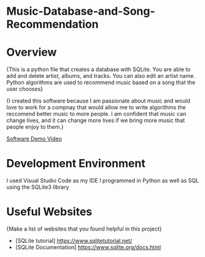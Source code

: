 # Music-Database-and-Song-Recommendation

# Overview

{This is a python file that creates a database with SQLite. You are able to add and delete artist, albums, and tracks. You can also edit an artist name. Python algorithms are used to recommend music based on a song that the user chooses}

{I created this software because I am passionate about music and would love to work for a compnay that would allow me to write algorithms the reccomend better music to more people. I am confident that music can change lives, and it can change more lives if we bring more music that people enjoy to them.}


[Software Demo Video](https://vimeo.com/620395682/2e43cfd5fb)

# Development Environment
I used Visual Studio Code as my IDE
I programmed in Python as well as SQL using the SQLite3 library

# Useful Websites

{Make a list of websites that you found helpful in this project}
* [SQLite tutorial] https://www.sqlitetutorial.net/
* [SQLite Documentation] https://www.sqlite.org/docs.html
